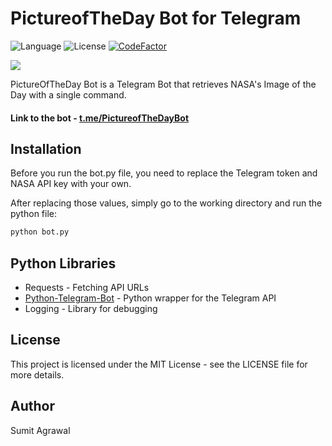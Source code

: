 # PictureofTheDay Bot for Telegram

![Language](https://img.shields.io/badge/Python-3.7-blue.svg) ![License](https://img.shields.io/badge/license-MIT-blue.svg) [![CodeFactor](https://www.codefactor.io/repository/github/sumitagr/pictureoftheday-bot/badge)](https://www.codefactor.io/repository/github/sumitagr/pictureoftheday-bot)

<img style="float: middle;" src="https://i.imgur.com/kBITfkT.png">

PictureOfTheDay Bot is a Telegram Bot that retrieves NASA's Image of the Day with a single command.

#### Link to the bot - <a href="http://t.me/PictureoftheDayBot" target="_blank">t.me/PictureofTheDayBot </a>
## Installation

Before you run the bot.py file, you need to replace the Telegram token and NASA API key with your own.

After replacing those values, simply go to the working directory and run the python file:

```python
python bot.py
```

## Python Libraries

* Requests - Fetching API URLs
* [Python-Telegram-Bot](https://python-telegram-bot.org/) - Python wrapper for the Telegram API
* Logging - Library for debugging

## License

This project is licensed under the MIT License - see the LICENSE file for more details.

## Author
Sumit Agrawal
